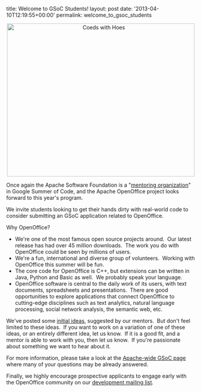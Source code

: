 title: Welcome to GSoC Students!
layout: post
date: '2013-04-10T12:19:55+00:00'
permalink: welcome_to_gsoc_students

<div align="center"> 
    <p><a href="http://www.flickr.com/photos/osucommons/3332955265/" title="Coeds with Hoes by OSU Special Collections &amp; Archives : Commons, on Flickr"><img width="500" height="408" src="http://farm4.staticflickr.com/3575/3332955265_b9c81cfd81.jpg" alt="Coeds with Hoes" /></a></p><a href="http://www.flickr.com/photos/osucommons/3332955265/" title="Coeds with Hoes by OSU Special Collections &amp; Archives : Commons, on Flickr"> 
      <p> </p></a> 
    <p align="left">Once again the Apache Software Foundation is a &quot;<a href="http://community.apache.org/gsoc.html">mentoring organization</a>&quot; in Google Summer of Code, and the Apache OpenOffice project looks forward to this year's program.&nbsp; </p> 
    <p align="left">We invite students looking to get their hands dirty with real-world code to consider submitting an GSoC application related to OpenOffice.&nbsp;</p> 
    <p align="left"> Why OpenOffice?</p> 
    <div align="left"> 
      <ul> 
        <li>We're one of the most famous open source projects around.&nbsp; Our latest release has had over 45 million downloads.&nbsp; The work you do with OpenOffice could be seen by millions of users.</li> 
        <li>We're a fun, international and diverse group of volunteers.&nbsp; Working with OpenOffice this summer will be fun.</li> 
        <li>The core code for OpenOffice is C++, but extensions can be written in Java, Python and Basic as well.&nbsp; We probably speak your language.</li> 
        <li>OpenOffice software is central to the daily work of its users, with text documents, spreadsheets and presentations.&nbsp; There are good opportunities to explore applications that connect OpenOffice to cutting-edge disciplines such as text analytics, natural language processing, social network analysis, the semantic web, etc.<br /></li> 
      </ul> 
    </div> 
    <p align="left">We've posted some <a href="https://issues.apache.org/jira/issues/?jql=project%20%3D%20COMDEV%20AND%20labels%20%3D%20gsoc2013%20AND%20text%20~%20%22openoffice%22">initial ideas</a>, suggested by our mentors.&nbsp; But don't feel limited to these ideas.&nbsp; If you want to work on a variation of one of these ideas, or an entirely different idea, let us know.&nbsp; If it is a good fit, and a mentor is able to work with you, then let us know.&nbsp; If you're passionate about something we want to hear about it.</p> 
    <p align="left">For more information, please take a look at the <a href="http://community.apache.org/gsoc.html">Apache-wide GSoC page</a> where many of your questions may be already answered.</p> 
    <p align="left">Finally, we highly encourage prospective applicants to engage early with the OpenOffice community on our <a href="http://openoffice.apache.org/mailing-lists.html#development-mailing-list-public">development mailing list</a>.<br /></p> 
    <p> </p> 
  </div>
